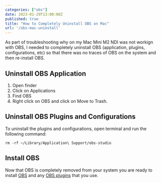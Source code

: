 ```yaml
---
categories: ["obs"]
date: 2023-01-29T13:00:00Z
published: true
title: "How to Completely Uninstall OBS on Mac"
url: '/obs-mac-uninstall'
---
```


As part of troubleshooting why on my Mac Mini M2 NDI was not workign with OBS, I needed to completely uninstall OBS (application, plugins, configurations, etc) so that there was no traces of OBS on the system and then re-install OBS.

<!--more-->

## Uninstall OBS Application

1. Open finder
1. Click on Applications
1. Find OBS
1. Right click on OBS and click on Move to Trash.

## Uninstall OBS Plugins and Configurations

To uninstall the plugins and configurations, open terminal and run the following command:

```shell
rm -rf ~/Library/Application\ Support/obs-studio
```

## Install OBS

Now that OBS is completely removed from your system you are ready to install [OBS](https://obsproject.com) and any [OBS plugins](https://obsproject.com/forum/resources/categories/obs-studio-plugins.6/) that you use.
